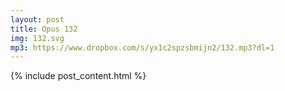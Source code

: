 ```yaml
---
layout: post
title: Opus 132
img: 132.svg
mp3: https://www.dropbox.com/s/yx1c2spzsbmijn2/132.mp3?dl=1
---
```


{% include post_content.html %}
